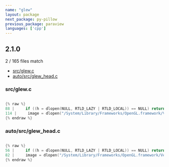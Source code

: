```yaml
---
name: "glew"
layout: package
next_package: py-pillow
previous_package: paraview
languages: ['cpp']
---
```

## 2.1.0
2 / 165 files match

 - [src/glew.c](#srcglewc)
 - [auto/src/glew_head.c](#autosrcglew_headc)

### src/glew.c

```cpp

{% raw %}
88 |     if ((h = dlopen(NULL, RTLD_LAZY | RTLD_LOCAL)) == NULL) return NULL;
114 |     image = dlopen("/System/Library/Frameworks/OpenGL.framework/Versions/Current/OpenGL", RTLD_LAZY);
{% endraw %}

```
### auto/src/glew_head.c

```cpp

{% raw %}
56 |     if ((h = dlopen(NULL, RTLD_LAZY | RTLD_LOCAL)) == NULL) return NULL;
82 |     image = dlopen("/System/Library/Frameworks/OpenGL.framework/Versions/Current/OpenGL", RTLD_LAZY);
{% endraw %}

```
